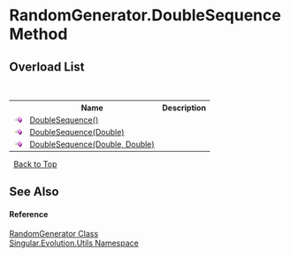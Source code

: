# RandomGenerator.DoubleSequence Method 
 


## Overload List
&nbsp;<table><tr><th></th><th>Name</th><th>Description</th></tr><tr><td>![Public method](media/pubmethod.gif "Public method")</td><td><a href="4a12cf5a-c75c-445a-3539-22b1e9b7f015">DoubleSequence()</a></td><td /></tr><tr><td>![Public method](media/pubmethod.gif "Public method")</td><td><a href="d31bf127-cc3b-a3ec-75ce-89426a61657e">DoubleSequence(Double)</a></td><td /></tr><tr><td>![Public method](media/pubmethod.gif "Public method")</td><td><a href="89d4fbde-eb06-82c1-fea0-dac55d0be961">DoubleSequence(Double, Double)</a></td><td /></tr></table>&nbsp;
<a href="#randomgenerator.doublesequence-method">Back to Top</a>

## See Also


#### Reference
<a href="0a7f0aa3-9689-dee5-3781-57ec96d060c4">RandomGenerator Class</a><br /><a href="bb7b030e-87d6-8095-f2c6-b0b821b0d323">Singular.Evolution.Utils Namespace</a><br />